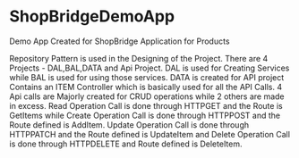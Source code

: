 # ShopBridgeDemoApp
Demo App Created for ShopBridge Application for Products 

Repository Pattern is used in the Designing of the Project.
There are 4 Projects - DAL,BAL,DATA and Api Project.
DAL is used for Creating Services while BAL is used for using those services.
DATA is created for
API project Contains an ITEM Controller which is basically used for all the API Calls.
4 Api calls are Majorly created for CRUD operations while 2 others are made in excess.
Read Operation Call is done through HTTPGET and the Route is GetItems while Create Operation Call is done through HTTPPOST and the Route defined is AddItem.
Update Operation Call is done through HTTPPATCH and the Route defined is UpdateItem and Delete Operation Call is done through HTTPDELETE and Route defined 
is DeleteItem.
